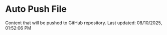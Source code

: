 # Auto Push File

Content that will be pushed to GitHub repository.
Last updated: 08/10/2025, 01:52:06 PM